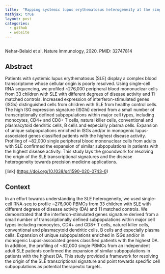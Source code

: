```yaml
---
title:  "Mapping systemic lupus erythematosus heterogeneity at the single-cell level"
mathjax: true
layout: post
categories:
  - github
  - website
---
```


##
Nehar-Belaid et al. Nature Immunology, 2020. PMID: 32747814

## Abstract 
Patients with systemic lupus erythematosus (SLE) display a complex blood transcriptome whose cellular origin is poorly
resolved. Using single-cell RNA sequencing, we profiled ~276,000 peripheral blood mononuclear cells from 33 children with
SLE with different degrees of disease activity and 11 matched controls. Increased expression of interferon-stimulated genes
(ISGs) distinguished cells from children with SLE from healthy control cells. The high ISG expression signature (ISGhi) derived
from a small number of transcriptionally defined subpopulations within major cell types, including monocytes, CD4+ and CD8+
T cells, natural killer cells, conventional and plasmacytoid dendritic cells, B cells and especially plasma cells. Expansion of
unique subpopulations enriched in ISGs and/or in monogenic lupus-associated genes classified patients with the highest disease
activity. Profiling of ~82,000 single peripheral blood mononuclear cells from adults with SLE confirmed the expansion of
similar subpopulations in patients with the highest disease activity. This study lays the groundwork for resolving the origin of
the SLE transcriptional signatures and the disease heterogeneity towards precision medicine applications. 

[link] (https://doi.org/10.1038/s41590-020-0743-0)

## Context 
In an effort towards understanding the SLE heterogeneity, we used single-cell RNA-seq to profile ~276,000 PBMCs from 33 children with SLE with different degrees of disease activity (DA) and 11 matched controls. We demonstrated that the interferon-stimulated genes signature derived from a small number of transcriptionally defined subpopulations within major cell types including monocytes, CD4+ and CD8+ T cells, naturel killer cells, conventional and plasmacytoid dendritic cells, B cells and especially plasma cells. Expansion of unique subpopulations enriched in ISGs and/or in monogenic Lupus-associated genes classified patients with the highest DA. In addition, the profiling of ~82,000 single PBMCs from an independent adult SLE patients confirmed the expansion of similar subpopulations in patients with the highest DA. This study provided a framework for resolving the origin of the SLE transcriptional signature and point towards specific cell subpopulations as potential therapeutic targets.
